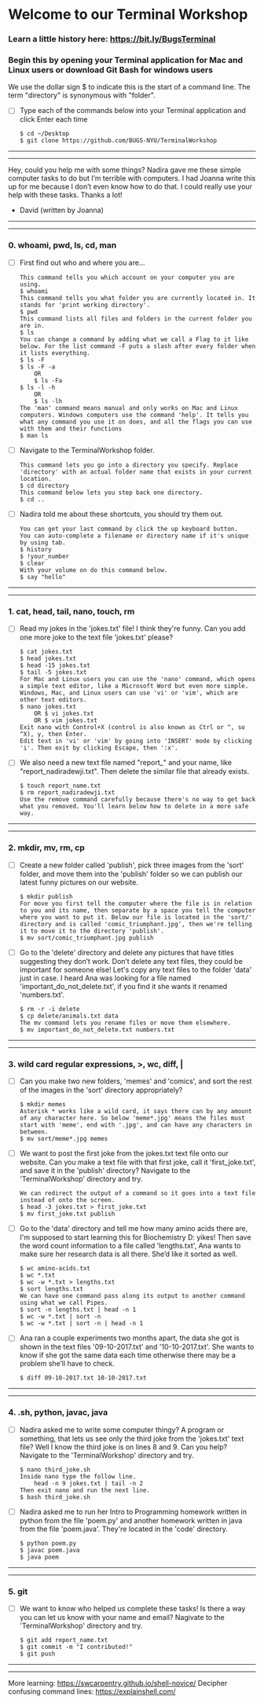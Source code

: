 # Welcome to our Terminal Workshop 
### Learn a little history here: https://bit.ly/BugsTerminal
### Begin this by opening your Terminal application for Mac and Linux users or download Git Bash for windows users
We use the dollar sign $ to indicate this is the start of a command line. 
The term "directory" is synonymous with "folder".

- [ ] Type each of the commands below into your Terminal application and click Enter each time
	```
	$ cd ~/Desktop
	$ git clone https://github.com/BUGS-NYU/TerminalWorkshop
	```
____________________
____________________

Hey, could you help me with some things? Nadira gave me these simple computer tasks to do but I’m terrible with computers. I had Joanna write this up for me because I don’t even know how to do that. I could really use your help with these tasks. Thanks a lot! 
- David (written by Joanna)
____________________
____________________
### 0. whoami, pwd, ls, cd, man

- [ ] First find out who and where you are…

	```
	This command tells you which account on your computer you are using.
	$ whoami
	This command tells you what folder you are currently located in. It stands for 'print working directory'.
	$ pwd
	This command lists all files and folders in the current folder you are in.
	$ ls
	You can change a command by adding what we call a Flag to it like below. For the list command -F puts a slash after every folder when it lists everything.
	$ ls -F
	$ ls -F -a 
		OR 
		$ ls -Fa
	$ ls -l -h 
		OR 
		$ ls -lh
	The 'man' command means manual and only works on Mac and Linux computers. Windows computers use the command 'help'. It tells you what any command you use it on does, and all the flags you can use with them and their functions
	$ man ls
	```

- [ ] Navigate to the TerminalWorkshop folder.

	```
	This command lets you go into a directory you specify. Replace 'directory' with an actual folder name that exists in your current location.
	$ cd directory
	This command below lets you step back one directory.
	$ cd ..
	```
- [ ] Nadira told me about these shortcuts, you should try them out.

	```
	You can get your last command by click the up keyboard button.
	You can auto-complete a filename or directory name if it's unique by using tab.
	$ history
	$ !your_number
	$ clear
	With your volume on do this command below.
	$ say "hello"
	```
____________________
____________________
### 1. cat, head, tail, nano, touch, rm

- [ ] Read my jokes in the 'jokes.txt' file! I think they're funny.
Can you add one more joke to the text file 'jokes.txt' please?

	```
	$ cat jokes.txt
	$ head jokes.txt
	$ head -15 jokes.txt
	$ tail -5 jokes.txt
	For Mac and Linux users you can use the 'nano' command, which opens a simple text editor, like a Microsoft Word but even more simple. Windows, Mac, and Linux users can use 'vi' or 'vim', which are other text editors.
	$ nano jokes.txt
		OR $ vi jokes.txt
		OR $ vim jokes.txt
	Exit nano with Control+X (control is also known as Ctrl or ^, so ^X), y, then Enter.
	Edit text in 'vi' or 'vim' by going into 'INSERT' mode by clicking 'i'. Then exit by clicking Escape, then ':x'.
	```

- [ ] We also need a new text file named "report_" and your name, like "report_nadiradewji.txt". Then delete the similar file that already exists.

	```
	$ touch report_name.txt 
	$ rm report_nadiradewji.txt
	Use the remove command carefully because there's no way to get back what you removed. You'll learn below how to delete in a more safe way.
	```
____________________
____________________
### 2. mkdir, mv, rm, cp

- [ ] Create a new folder called 'publish', pick three images from the 'sort' folder, and move them into the 'publish' folder so we can publish our latest funny pictures on our website.

	```
	$ mkdir publish
	For move you first tell the computer where the file is in relation to you and its name, then separate by a space you tell the computer where you want to put it. Below our file is located in the 'sort/' directory and is called 'comic_triumphant.jpg', then we're telling it to move it to the directory 'publish'. 
	$ mv sort/comic_triumphant.jpg publish
	```

- [ ] Go to the 'delete' directory and delete any pictures that have titles suggesting they don’t work. Don’t delete any text files, they could be important for someone else! Let's copy any text files to the folder 'data' just in case. I heard Ana was looking for a file named 'important_do_not_delete.txt', if you find it she wants it renamed 'numbers.txt'.

	```
	$ rm -r -i delete
	$ cp delete/animals.txt data
	The mv command lets you rename files or move them elsewhere.
	$ mv important_do_not_delete.txt numbers.txt
	```
____________________
____________________
### 3. wild card regular expressions, >, wc, diff, |

- [ ] Can you make two new folders, 'memes' and 'comics', and sort the rest of the images in the 'sort' directory appropriately?

	```
	$ mkdir memes
	Asterisk * works like a wild card, it says there can by any amount of any character here. So below 'meme*.jpg' means the files must start with 'meme', end with '.jpg', and can have any characters in between.
	$ mv sort/meme*.jpg memes
	```

- [ ] We want to post the first joke from the jokes.txt text file onto our website. Can you make a text file with that first joke, call it 'first_joke.txt', and save it in the 'publish' directory? Navigate to the 'TerminalWorkshop' directory and try.

	```
	We can redirect the output of a command so it goes into a text file instead of onto the screen.
	$ head -3 jokes.txt > first_joke.txt
	$ mv first_joke.txt publish
	```

- [ ] Go to the 'data' directory and tell me how many amino acids there are, I'm supposed to start learning this for Biochemistry D: yikes! Then save the word count information to a file called 'lengths.txt', Ana wants to make sure her research data is all there. She’d like it sorted as well.

	```
	$ wc amino-acids.txt
	$ wc *.txt
	$ wc -w *.txt > lengths.txt
	$ sort lengths.txt
	We can have one command pass along its output to another command using what we call Pipes.
	$ sort -n lengths.txt | head -n 1
	$ wc -w *.txt | sort -n
	$ wc -w *.txt | sort -n | head -n 1
	```

- [ ] Ana ran a couple experiments two months apart, the data she got is shown in the text files '09-10-2017.txt' and '10-10-2017.txt'. She wants to know if she got the same data each time otherwise there may be a problem she’ll have to check.

	```
	$ diff 09-10-2017.txt 10-10-2017.txt
	```
____________________
____________________
### 4. .sh, python, javac, java

- [ ] Nadira asked me to write some computer thingy? A program or something, that lets us see only the third joke from the 'jokes.txt' text file? Well I know the third joke is on lines 8 and 9. Can you help? Navigate to the 'TerminalWorkshop' directory and try.

	```
	$ nano third_joke.sh
	Inside nano type the follow line.
		head -n 9 jokes.txt | tail -n 2
	Then exit nano and run the next line.
	$ bash third_joke.sh
	```

- [ ] Nadira asked me to run her Intro to Programming homework written in python from the file 'poem.py' and another homework written in java from the file 'poem.java'. They're located in the 'code' directory.

	```
	$ python poem.py
	$ javac poem.java
	$ java poem
	```
____________________
____________________
### 5. git

- [ ] We want to know who helped us complete these tasks! Is there a way you can let us know with your name and email? Nagivate to the 'TerminalWorkshop' directory and try.

	```
	$ git add report_name.txt
	$ git commit -m "I contributed!"
	$ git push
	```
____________________
____________________
More learning: https://swcarpentry.github.io/shell-novice/
Decipher confusing command lines: https://explainshell.com/
